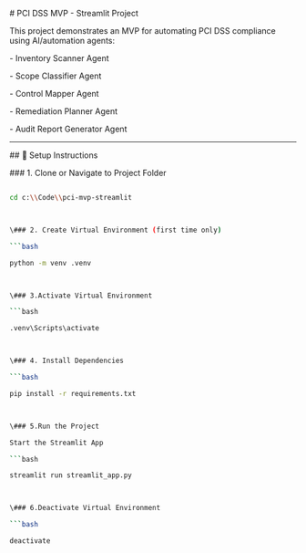 \# PCI DSS MVP - Streamlit Project



This project demonstrates an MVP for automating PCI DSS compliance using AI/automation agents:

\- Inventory Scanner Agent

\- Scope Classifier Agent

\- Control Mapper Agent

\- Remediation Planner Agent

\- Audit Report Generator Agent



---



\## 🔹 Setup Instructions



\### 1. Clone or Navigate to Project Folder

```bash

cd c:\\Code\\pci-mvp-streamlit



\### 2. Create Virtual Environment (first time only)

```bash

python -m venv .venv



\### 3.Activate Virtual Environment

```bash

.venv\Scripts\activate



\### 4. Install Dependencies

```bash

pip install -r requirements.txt



\### 5.Run the Project

Start the Streamlit App

```bash

streamlit run streamlit_app.py



\### 6.Deactivate Virtual Environment

```bash

deactivate

